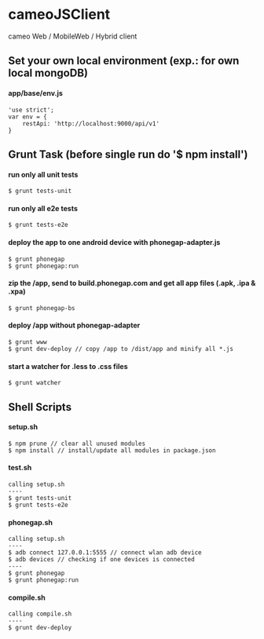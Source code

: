 cameoJSClient
==================

cameo Web / MobileWeb / Hybrid client


Set your own local environment (exp.: for own local mongoDB)
--------
#### app/base/env.js
    'use strict';
    var env = {
        restApi: 'http://localhost:9000/api/v1'
    }


Grunt Task (before single run do '$ npm install')
--------
#### run only all unit tests
    $ grunt tests-unit

#### run only all e2e tests
    $ grunt tests-e2e

#### deploy the app to one android device with phonegap-adapter.js
    $ grunt phonegap
    $ grunt phonegap:run

#### zip the /app, send to build.phonegap.com and get all app files (.apk, .ipa & .xpa)
    $ grunt phonegap-bs

#### deploy /app without phonegap-adapter
    $ grunt www
    $ grunt dev-deploy // copy /app to /dist/app and minify all *.js

#### start a watcher for .less to .css files
    $ grunt watcher


Shell Scripts
--------
#### setup.sh
    $ npm prune // clear all unused modules
    $ npm install // install/update all modules in package.json

#### test.sh
    calling setup.sh
    ----
    $ grunt tests-unit
    $ grunt tests-e2e

#### phonegap.sh
    calling setup.sh
    ----
    $ adb connect 127.0.0.1:5555 // connect wlan adb device
    $ adb devices // checking if one devices is connected
    ----
    $ grunt phonegap
    $ grunt phonegap:run

#### compile.sh
    calling compile.sh
    ----
    $ grunt dev-deploy